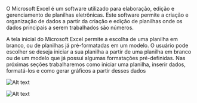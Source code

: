 
O Microsoft Excel é um software utilizado para elaboração, edição e gerenciamento de planilhas eletrônicas.  Este software permite a criação e organização de dados a partir da criação e edição de planilhas onde os dados principais a serem trabalhados são números.

A tela inicial do Microsoft Excel permite a escolha de uma planilha em branco, ou de planilhas já pré-formatadas em um modelo. O usuário pode escolher se deseja iniciar a sua planilha a partir de uma planilha em branco ou de um modelo que já possui algumas formatações pré-definidas. Nas próximas seções trabalharemos como iniciar uma planilha, inserir dados, formatá-los e como gerar gráficos a partir desses dados

![Alt text](https://v5.airtableusercontent.com/v3/u/29/29/1718035200000/7R47fXpEXoZlZTaOLy-AlQ/LoqlGQj4crKU1Pv2BcSSvPrNyxP2fraywuur1B8_yJVPhritwlrLLS2sz1UgNXqEXyWHdgY23FuGpVXKsESYYR-bLKmpDHQEvMmUI2WXe-KasZz03n6JFMYzMtEAbjmMK9JKx5H8KYkckmWxAKKds8dcUBkjZ8jokr9hcBO99MY/JNsRv-wbZUB9MUHcIOI4ApxGbJrCcn5_PpqamZafGvA)

![Alt text](https://v5.airtableusercontent.com/v3/u/29/29/1718035200000/vRUBHeNC-997OqGqXvd25Q/9QagQo2J5mnL_0WY59fGcyyOAvQ5oJ2Hnwe__S_s9VuzeWAU8HIZMJQSnXNuuyBahoutjVmAhqcTtY2-m0HrA0SXJ1JZqHHeQDMZuQ_54s8aaXPS4tyBq5SxvAENVgWFU8wHYvaPpuISVQlUUpHbZb644SyeAPDu7KEH0VGlow8/lGozTZcQV4bDKJItoUWGMfLwp6SDf3z7kXxwLnB_Gg8)


